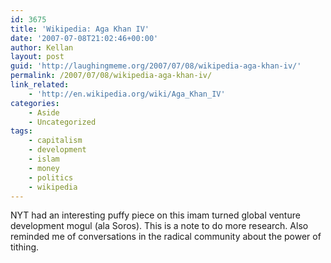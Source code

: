 ```yaml
---
id: 3675
title: 'Wikipedia: Aga Khan IV'
date: '2007-07-08T21:02:46+00:00'
author: Kellan
layout: post
guid: 'http://laughingmeme.org/2007/07/08/wikipedia-aga-khan-iv/'
permalink: /2007/07/08/wikipedia-aga-khan-iv/
link_related:
    - 'http://en.wikipedia.org/wiki/Aga_Khan_IV'
categories:
    - Aside
    - Uncategorized
tags:
    - capitalism
    - development
    - islam
    - money
    - politics
    - wikipedia
---
```


NYT had an interesting puffy piece on this imam turned global venture development mogul (ala Soros). This is a note to do more research. Also reminded me of conversations in the radical community about the power of tithing.